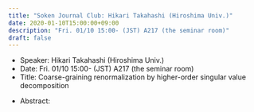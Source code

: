 ```yaml
---
title: "Soken Journal Club: Hikari Takahashi (Hiroshima Univ.)"
date: 2020-01-10T15:00:00+09:00
description: "Fri. 01/10 15:00- (JST) A217 (the seminar room)"
draft: false
---
```


- Speaker:
Hikari Takahashi (Hiroshima Univ.)
- Date:
Fri. 01/10 15:00- (JST) A217 (the seminar room)
- Title:
Coarse-graining renormalization by higher-order singular value decomposition

<!--more-->

- Abstract:

